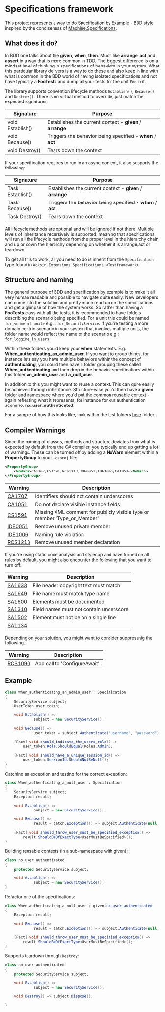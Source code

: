 # Specifications framework
This project represents a way to do Specification by Example - BDD style inspired by
the conciseness of [Machine.Specifications](https://github.com/machine/machine.specifications).

## What does it do?

In BDD one talks about the **given**, **when**, **then**. Much like **arrange**, **act** and **assert** in a way that
is more common in TDD. The biggest difference is on a mindset level of thinking in specifications of behaviors in your
system. What this particular library delivers is a way to do these and also keep in line with what is common in the BDD
world of having isolated specifications and not have typically a **FooTests** and dump all your tests for the unit `Foo` in
it.

The library supports convention lifecycle methods `Establish()`, `Because()` and `Destroy()`. There is no virtual method
to override, just match the expected signatures:

| Signature | Purpose |
| --------- | ------- |
| void Establish() | Establishes the current context - **given** / **arrange** |
| void Because() | Triggers the behavior being specified - **when** / **act** |
| void Destroy() | Tears down the context |

If your specification requires to run in an async context, it also supports the following:

| Signature | Purpose |
| --------- | ------- |
| Task Establish() | Establishes the current context - **given** / **arrange** |
| Task Because() | Triggers the behavior being specified - **when** / **act** |
| Task Destroy() | Tears down the context |

All lifecycle methods are optional and will be ignored if not there.
Multiple levels of inheritance recursively is supported, meaning that specifications will run all the lifecycle methods
from the proper level in the hierarchy chain and up or down the hierarchy depending on whether it is arrange/act or teardown.

To get all this to work, all you need to do is inherit from the `Specification` type found in `Woksin.Extensions.Specifications.<Testframework>`.

## Structure and naming

The general purpose of BDD and specification by example is to make it all very human readable and possible to navigate quite
easily. New developers can come into the solution and pretty much read up on the specifications and get a glimpse of how the
system works. So rather than having a **FooTests** class with all the tests, it is recommended to have folders describing the scenario being
specified. For a unit this could be named `for_<name of unit>` e.g. : `for_SecurityService`. If you're testing a more domain
centric scenario in your system that involves multiple units, the folder name would reflect the name of the scenario e.g.:
`for_logging_in_users`.

Within these folders you'd keep your **when** statements. E.g. **When_authenticating_an_admin_user**. If you want to group things,
for instance lets say you have multiple behaviors within the concept of **authenticating**, you could then have a folder grouping these
called **When_authenticating** and then drop in the behavior specifications within this folder **an_admin_user** and **a_null_user**.

In addition to this you might want to reuse a context. This can quite easily be achieved through inheritance. Structure-wise you'd
then have a **given** folder and namespace where you'd put the common reusable context - again reflecting what it represents,
for instance for our authentication scenario: **no_user_authenticated**.

For a sample of how this looks like, look within the test folders [here](./Tests/) folder.

## Compiler Warnings

Since the naming of classes, methods and structure deviates from what is expected by default from the C# compiler, you typically
end up getting a lot of warnings. These can be turned off by adding a **NoWarn** element within a **PropertyGroup** to your `.csproj` file:

```xml
<PropertyGroup>
    <NoWarn>CA1707;CS1591;RCS1213;IDE0051;IDE1006;CA1051</NoWarn>
</PropertyGroup>
```

| Warning | Description |
| ------- | ----------- |
| [CA1707](https://docs.microsoft.com/en-us/dotnet/fundamentals/code-analysis/quality-rules/ca1707) | Identifiers should not contain underscores |
| [CA1051](https://docs.microsoft.com/en-us/dotnet/fundamentals/code-analysis/quality-rules/CA1051) | Do not declare visible instance fields |
| [CS1591](https://docs.microsoft.com/en-us/dotnet/csharp/language-reference/compiler-messages/cs1591)  | Missing XML comment for publicly visible type or member 'Type_or_Member' |
| [IDE0051](https://docs.microsoft.com/en-us/dotnet/fundamentals/code-analysis/style-rules/ide0051) | Remove unused private member |
| [IDE1006](https://docs.microsoft.com/en-us/dotnet/fundamentals/code-analysis/style-rules/naming-rules#rule-id-ide1006-naming-rule-violation) | Naming rule violation |
| [RCS1213](https://github.com/JosefPihrt/Roslynator/blob/master/docs/analyzers/RCS1213.md) | Remove unused member declaration|

If you're using static code analysis and stylecop and have turned on all rules by default, you might also encounter the following that you want to turn off:

| Warning | Description |
| ------- | ----------- |
| [SA1633](https://documentation.help/StyleCop/SA1636.html) | File header copyright text must match |
| [SA1649](https://documentation.help/StyleCop/SA1649.html) | File name must match type name |
| [SA1600](https://documentation.help/StyleCop/SA1600.html) | Elements must be documented |
| [SA1310](https://documentation.help/StyleCop/SA1310.html) | Field names must not contain underscore |
| [SA1502](https://documentation.help/StyleCop/SA1502.html) | Element must not be on a single line |
| [SA1134](https://documentation.help/StyleCop/SA1134.html) ||

Depending on your solution, you might want to consider suppressnig the following.

| Warning | Description |
| ------- | ----------- |
| [RCS1090](https://github.com/JosefPihrt/Roslynator/blob/master/docs/analyzers/RCS1090.md) | Add call to 'ConfigureAwait'.|

## Example

```csharp
class When_authenticating_an_admin_user : Specification
{
    SecurityService subject;
    UserToken user_token;

    void Establish() =>
             subject = new SecurityService();

    void Because() =>
             user_token = subject.Authenticate("username", "password");

    [Fact] void should_indicate_the_users_role() =>
        user_token.Role.ShouldEqual(Roles.Admin);

    [Fact] void should_have_a_unique_session_id() =>
        user_token.SessionId.ShouldNotBeNull();
}
```

Catching an exception and testing for the correct exception:

```csharp
class When_authenticating_a_null_user : Specification
{
    SecurityService subject;
    Exception result;

    void Establish() =>
             subject = new SecurityService();

    void Because() =>
             result = Catch.Exception(() => subject.Authenticate(null, null));

    [Fact] void should_throw_user_must_be_specified_exception() =>
        result.ShouldBeOfExactType<UserMustBeSpecified>();
}
```

Building reusable contexts (in a sub-namespace with given):

```csharp
class no_user_authenticated
{
    protected SecurityService subject;

    void Establish() =>
             subject = new SecurityService();
}
```

Refactor one of the specifications:

```csharp
class When_authenticating_a_null_user : given.no_user_authenticated
{
    Exception result;

    void Because() =>
             result = Catch.Exception(() => subject.Authenticate(null, null));

    [Fact] void should_throw_user_must_be_specified_exception() =>
        result.ShouldBeOfExactType<UserMustBeSpecified>();
}
```

Supports teardown through `Destroy`:

```csharp
class no_user_authenticated
{
    protected SecurityService subject;

    void Establish() =>
             subject = new SecurityService();

    void Destroy() => subject.Dispose();

}
```
